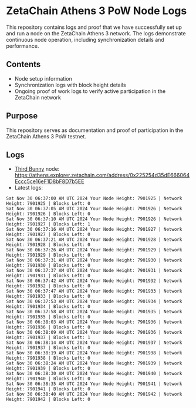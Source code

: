 # ZetaChain Athens 3 PoW Node Logs
This repository contains logs and proof that we have successfully set up and run a node on the ZetaChain Athens 3 network. The logs demonstrate continuous node operation, including synchronization details and performance.

## Contents
- Node setup information
- Synchronization logs with block height details
- Ongoing proof of work logs to verify active participation in the ZetaChain network

## Purpose
This repository serves as documentation and proof of participation in the ZetaChain Athens 3 PoW testnet.

## Logs

- [Third Bunny](https://thirdbunny.xyz/) node: https://athens.explorer.zetachain.com/address/0x225254d35dE666064Eccc5ce16eF1D8bF8D7b5EE
- Latest logs:
```
Sat Nov 30 06:37:00 AM UTC 2024 Your Node Height: 7901925 | Network Height: 7901925 | Blocks Left: 0
Sat Nov 30 06:37:05 AM UTC 2024 Your Node Height: 7901926 | Network Height: 7901926 | Blocks Left: 0
Sat Nov 30 06:37:10 AM UTC 2024 Your Node Height: 7901926 | Network Height: 7901927 | Blocks Left: 1
Sat Nov 30 06:37:16 AM UTC 2024 Your Node Height: 7901927 | Network Height: 7901927 | Blocks Left: 0
Sat Nov 30 06:37:21 AM UTC 2024 Your Node Height: 7901928 | Network Height: 7901928 | Blocks Left: 0
Sat Nov 30 06:37:26 AM UTC 2024 Your Node Height: 7901929 | Network Height: 7901929 | Blocks Left: 0
Sat Nov 30 06:37:31 AM UTC 2024 Your Node Height: 7901930 | Network Height: 7901930 | Blocks Left: 0
Sat Nov 30 06:37:37 AM UTC 2024 Your Node Height: 7901931 | Network Height: 7901931 | Blocks Left: 0
Sat Nov 30 06:37:42 AM UTC 2024 Your Node Height: 7901932 | Network Height: 7901932 | Blocks Left: 0
Sat Nov 30 06:37:47 AM UTC 2024 Your Node Height: 7901933 | Network Height: 7901933 | Blocks Left: 0
Sat Nov 30 06:37:53 AM UTC 2024 Your Node Height: 7901934 | Network Height: 7901934 | Blocks Left: 0
Sat Nov 30 06:37:58 AM UTC 2024 Your Node Height: 7901935 | Network Height: 7901935 | Blocks Left: 0
Sat Nov 30 06:38:03 AM UTC 2024 Your Node Height: 7901936 | Network Height: 7901936 | Blocks Left: 0
Sat Nov 30 06:38:09 AM UTC 2024 Your Node Height: 7901936 | Network Height: 7901937 | Blocks Left: 1
Sat Nov 30 06:38:14 AM UTC 2024 Your Node Height: 7901937 | Network Height: 7901937 | Blocks Left: 0
Sat Nov 30 06:38:19 AM UTC 2024 Your Node Height: 7901938 | Network Height: 7901938 | Blocks Left: 0
Sat Nov 30 06:38:24 AM UTC 2024 Your Node Height: 7901939 | Network Height: 7901939 | Blocks Left: 0
Sat Nov 30 06:38:30 AM UTC 2024 Your Node Height: 7901940 | Network Height: 7901940 | Blocks Left: 0
Sat Nov 30 06:38:35 AM UTC 2024 Your Node Height: 7901941 | Network Height: 7901941 | Blocks Left: 0
Sat Nov 30 06:38:40 AM UTC 2024 Your Node Height: 7901942 | Network Height: 7901942 | Blocks Left: 0
```
